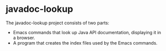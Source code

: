# javadoc-lookup

The javadoc-lookup project consists of two parts:
 * Emacs commands that look up Java API documentation, displaying it in a browser.
 * A program that creates the index files used by the Emacs commands.
